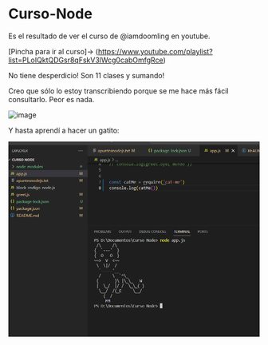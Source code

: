 # Curso-Node

Es el resultado de ver el curso de @iamdoomling en youtube.

[Pincha para ir al curso]-> (https://www.youtube.com/playlist?list=PLoIQktQDGsr8qFskV3lWcg0cabOmfgRce)

No tiene desperdicio! Son 11 clases y sumando! 

Creo que sólo lo estoy transcribiendo porque se me hace más fácil consultarlo. Peor es nada.

![image](https://github.com/MaEmiliaB/Curso-Node/assets/135785905/586f63c2-b434-49ad-a366-fa1c594165b5)

Y hasta aprendí a hacer un gatito:

![El gatito](image.png)